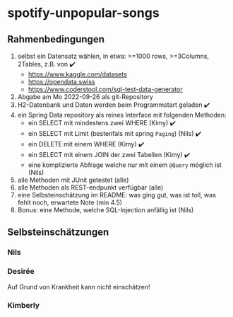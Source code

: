 # spotify-unpopular-songs

## Rahmenbedingungen

1. selbst ein Datensatz wählen, in etwa: >=1000 rows, >=3Columns, 2Tables, z.B. von ✔️
   - https://www.kaggle.com/datasets
   - https://opendata.swiss
   - https://www.coderstool.com/sql-test-data-generator
2. Abgabe am Mo 2022-09-26 als git-Repository
3. H2-Datenbank und Daten werden beim Programmstart geladen ✔️
4. ein Spring Data repository als reines Interface mit folgenden Methoden:
   - ein SELECT mit mindestens zwei WHERE (Kimy) ✔️
   - ein SELECT mit Limit (bestenfals mit spring `Paging`) (Nils) ✔️
   - ein DELETE mit einem WHERE (Kimy) ✔️
   - ein SELECT mit einem JOIN der zwei Tabellen (Kimy) ✔️
   - eine komplizierte Abfrage welche nur mit einem `@Query` möglich ist (Nils)
5. alle Methoden mit JUnit getestet (alle)
6. alle Methoden als REST-endpunkt verfügbar (alle)
7. eine Selbsteinschätzung im README:
was ging gut, was ist toll, was fehlt noch, erwartete Note (min 4.5)
8. Bonus: eine Methode, welche SQL-Injection anfällig ist (Nils)

## Selbsteinschätzungen

### Nils

### Desirée
Auf Grund von Krankheit kann nicht einschätzen!

### Kimberly